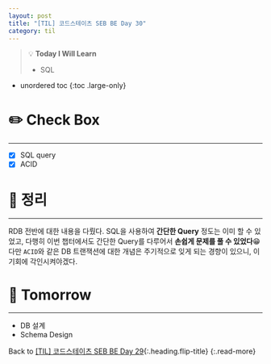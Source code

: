 ```yaml
---
layout: post
title: "[TIL] 코드스테이츠 SEB BE Day 30"
category: til
---
```

> 💡 **Today I Will Learn**
>
> * SQL

* unordered toc
{:toc .large-only}

# ✏️ Check Box
***

* [x] <label>SQL query</label>
* [x] <label>ACID</label>

# 📌 정리
***

RDB 전반에 대한 내용을 다뤘다. SQL을 사용하여 **간단한 Query** 정도는 이미 할 수 있었고, 다행히 이번 챕터에서도 간단한 Query를 다루어서 **손쉽게 문제를 풀 수 있었다**😁 다만 `ACID`와 같은 DB 트랜잭션에 대한 개념은 주기적으로 잊게 되는 경향이 있으니, 이 기회에 각인시켜야겠다.

# 🎯 Tomorrow
***

* DB 설계
* Schema Design

Back to [[TIL] 코드스테이츠 SEB BE Day 29](220608-til){:.heading.flip-title}
{:.read-more}